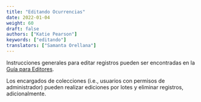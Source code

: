 ```yaml
---
title: "Editando Ocurrencias"
date: 2022-01-04
weight: 60
draft: false
authors: ["Katie Pearson"]
keywords: ["editando"]
translators: ["Samanta Orellana"]
---
```


Instrucciones generales para editar registros pueden ser encontradas en la [Guía para Editores](https://biokic.github.io/symbiota-docs/es/editor/edit/).

Los encargados de colecciones (i.e., usuarios con permisos de administrador) pueden realizar ediciones por lotes y eliminar registros, adicionalmente.
